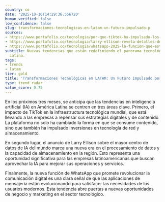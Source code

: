 ```yaml
---
country: co
date: '2025-10-16T14:29:36.556720'
human_verified: false
low_confidence: false
slug: transformaciones-tecnologicas-en-latam-un-futuro-impulsado-p
sources:
- https://www.portafolio.co/tecnologia/por-que-tiktok-ha-impulsado-los-limites-de-la-infraestructura-tecnica-mundial-642247
- https://www.portafolio.co/tecnologia/larry-ellison-revela-detalles-del-mayor-centro-de-datos-de-ia-del-mundo-642154
- https://www.portafolio.co/tecnologia/whatsapp-2025-la-funcion-que-esta-destinada-a-ser-todo-un-furor-y-debe-conocer-642189
subtitle: Nuevas tendencias que están redefiniendo el panorama tecnológico en América
  Latina.
tags:
- trends
- latam
tier: gold
title: 'Transformaciones Tecnológicas en LATAM: Un Futuro Impulsado por la IA'
type: trend_radar
value_score: 0.75
---
```


<p>En los próximos tres meses, se anticipa que las tendencias en inteligencia artificial (IA) en América Latina se centren en tres áreas clave. Primero, el impacto de TikTok en la infraestructura tecnológica mundial, que está llevando a las empresas a repensar sus estrategias digitales y de contenido. La plataforma no solo ha cambiado la forma en que se consume contenido, sino que también ha impulsado inversiones en tecnología de red y almacenamiento.</p><p>En segundo lugar, el anuncio de Larry Ellison sobre el mayor centro de datos de IA del mundo marca una nueva era en el procesamiento de datos y la capacidad de almacenamiento en la región. Esto representa una oportunidad significativa para las empresas latinoamericanas que buscan aprovechar la IA para mejorar sus operaciones y servicios.</p><p>Finalmente, la nueva función de WhatsApp que promete revolucionar la comunicación digital es una clara señal de que las aplicaciones de mensajería están evolucionando para satisfacer las necesidades de los usuarios modernos. Esta tendencia abre puertas a nuevas oportunidades de negocio y marketing en el sector tecnológico.</p>